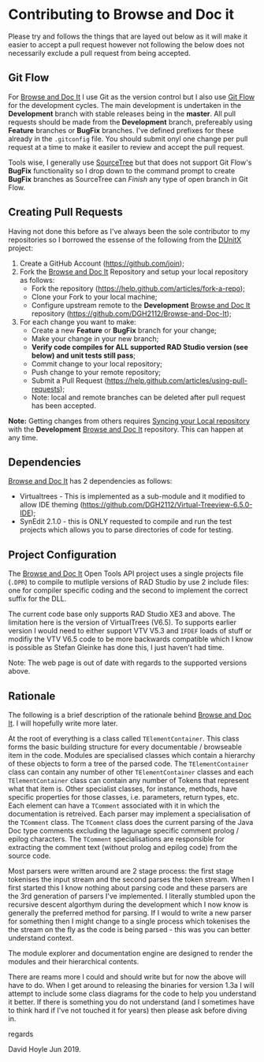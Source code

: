 Contributing to Browse and Doc it
=================================

Please try and follows the things that are layed out below as it will make it easier to accept a pull request however not following the below does not necessarily exclude a pull request from being accepted.

## Git Flow

For [Browse and Doc It](https://www.davidghoyle.co.uk/WordPress/?page_id=872) I use Git as the version control but I also use [Git Flow](https://www.atlassian.com/git/tutorials/comparing-workflows/gitflow-workflow) for the development cycles. The main development is undertaken in the **Development** branch with stable releases being in the **master**. All pull requests should be made from the **Development** branch, prefereably using **Feature** branches or **BugFix** branches. I've defined prefixes for these already in the `.gitconfig` file. You should submit onyl one change per pull request at a time to make it easiler to review and accept the pull request.

Tools wise, I generally use [SourceTree](https://www.sourcetreeapp.com/) but that does not support Git Flow's **BugFix** functionality so I drop down to the command prompt to create **BugFix** branches as SourceTree can _Finish_ any type of open branch in Git Flow.

## Creating Pull Requests

Having not done this before as I've always been the sole contributor to my repositories so I borrowed the essense of the following from the [DUnitX](https://github.com/VSoftTechnologies/DUnitX) project:

1. Create a GitHub Account (https://github.com/join);
2. Fork the [Browse and Doc It](https://www.davidghoyle.co.uk/WordPress/?page_id=872)
   Repository and setup your local repository as follows:
     * Fork the repository (https://help.github.com/articles/fork-a-repo);
     * Clone your Fork to your local machine;
     * Configure upstream remote to the **Development**
       [Browse and Doc It](https://www.davidghoyle.co.uk/WordPress/?page_id=872)
       repository (https://github.com/DGH2112/Browse-and-Doc-It);
3. For each change you want to make:
     * Create a new **Feature** or **BugFix** branch for your change;
     * Make your change in your new branch;
     * **Verify code compiles for ALL supported RAD Studio version (see below) and unit tests still pass**;
     * Commit change to your local repository;
     * Push change to your remote repository;
     * Submit a Pull Request (https://help.github.com/articles/using-pull-requests);
     * Note: local and remote branches can be deleted after pull request has been accepted.

**Note:** Getting changes from others requires [Syncing your Local repository](https://help.github.com/articles/syncing-a-fork) with the **Development** [Browse and Doc It](https://www.davidghoyle.co.uk/WordPress/?page_id=872) repository. This can happen at any time.

## Dependencies

[Browse and Doc It](https://www.davidghoyle.co.uk/WordPress/?page_id=872) has 2 dependencies as follows:

* Virtualtrees - This is implemented as a sub-module and it modified to allow IDE theming (https://github.com/DGH2112/Virtual-Treeview-6.5.0-IDE);
* SynEdit 2.1.0 - this is ONLY requested to compile and run the test projects which allows you to parse directories of code for testing.

## Project Configuration

The [Browse and Doc It](https://www.davidghoyle.co.uk/WordPress/?page_id=872) Open Tools API project uses a single projects file (`.DPR`) to compile to mutliple versions of RAD Studio by use 2 include files: one for compiler specific coding and the second to implement the correct suffix for the DLL.

The current code base only supports RAD Studio XE3 and above. The limitation here is the version of VirtualTrees (V6.5). To supports earlier version I would need to either support VTV V5.3 and `IFDEF` loads of stuff or modifiy the VTV V6.5 code to be more backwards compatible which I know is possible as Stefan Gleinke has done this, I just haven't had time.

Note: The web page is out of date with regards to the supported versions above.

## Rationale

The following is a brief description of the rationale behind [Browse and Doc It](https://www.davidghoyle.co.uk/WordPress/?page_id=872). I will hopefully write more later.

At the root of everything is a class called `TElementContainer`. This class forms the basic building structure for every documentable / browseable item in the code. Modules are specialised classes which contain a hierarchy of these objects to form a tree of the parsed code. The `TElementContainer` class can contain any number of other `TElementContainer` classes and each `TElementContainer` class can contain any number of Tokens that represent what that item is. Other specialist classes, for instance, methods, have specific properties for those classes, i.e. parameters, return types, etc. Each element can have a `TComment` associated with it in which the documentation is retreived. Each parser may implement a specialisation of the `TComment` class. The `TComment` class does the current parsing of the Java Doc type comments excluding the lagunage specific comment prolog / epilog characters. The `TComment` specialisations are responsible for extracting the comment text (without prolog and epilog code) from the source code.

Most parsers were written around are 2 stage process: the first stage tokenises the input stream and the second parses the token stream. When I first started this I know nothing about parsing code and these parsers are the 3rd generation of parsers I've implemented. I literally stumbled upon the recursive descent algorthym during the development which I now know is generally the preferred method for parsing. If I would to write a new parser for something then I might change to a single process which tokenises the the stream on the fly as the code is being parsed - this was you can better understand context.

The module explorer and documentation engine are designed to render the modules and their hierarchical contents.

There are reams more I could and should write but for now the above will have to do. When I get around to releasing the binaries for version 1.3a I will attempt to include some class diagrams for the code to help you understand it better. If there is something you do not understand (and I sometimes have to think hard if I've not touched it for years) then please ask before diving in.

regards

David Hoyle Jun 2019.